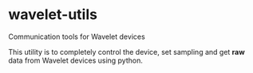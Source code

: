 # wavelet-utils
Communication tools for Wavelet devices

This utility is to completely control the device, set sampling and get **raw** data from Wavelet devices using python.

